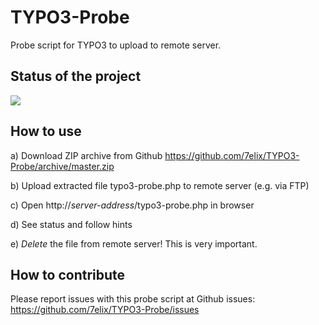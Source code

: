 TYPO3-Probe
===========

Probe script for TYPO3 to upload to remote server.

Status of the project
------------

<a href="https://travis-ci.org/7elix/TYPO3-Probe.png?branch=master" target="_blank"><img src="https://travis-ci.org/7elix/TYPO3-Probe.png?branch=master" style="max-width:100%;"></a>

How to use
-----------

a) Download ZIP archive from Github
	<a href="https://github.com/7elix/TYPO3-Probe/archive/master.zip">https://github.com/7elix/TYPO3-Probe/archive/master.zip</a>

b) Upload extracted file typo3-probe.php to remote server (e.g. via FTP)

c) Open http://*server-address*/typo3-probe.php in browser

d) See status and follow hints

e) *Delete* the file from remote server!
	This is very important.

How to contribute
------------

Please report issues with this probe script at Github issues:
<a href="https://github.com/7elix/TYPO3-Probe/issues" target="_blank">https://github.com/7elix/TYPO3-Probe/issues</a>